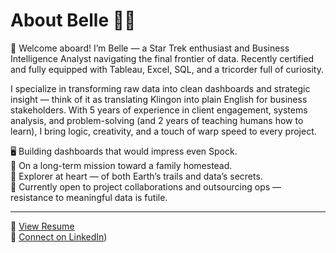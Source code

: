 
# About Belle 👩‍💻

🖖 Welcome aboard! I’m Belle — a Star Trek enthusiast and  Business Intelligence Analyst navigating the final frontier of data. Recently certified and fully equipped with Tableau, Excel, SQL, and a tricorder full of curiosity.

I specialize in transforming raw data into clean dashboards and strategic insight — think of it as translating Klingon into plain English for business stakeholders. With 5 years of experience in client engagement, systems analysis, and problem-solving (and 2 years of teaching humans how to learn), I bring logic, creativity, and a touch of warp speed to every project.

🖥️ Building dashboards that would impress even Spock.  
🌿 On a long-term mission toward a family homestead.  
🧭 Explorer at heart — of both Earth’s trails and data’s secrets.  
🎯 Currently open to project collaborations and outsourcing ops — resistance to meaningful data is futile.

---

📄 [View Resume](https://docs.google.com/document/d/1tG4mOtZknWxhw4Ng0eEGlyx0em1s2L1G-zyTbQ7a150/edit?usp=sharing)  
🔗 [Connect on LinkedIn](https://www.linkedin.com/in/belle-e-george/))
